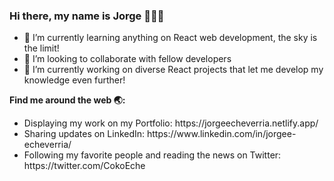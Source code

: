### Hi there, my name is Jorge 👋👨‍💻
- 🌱 I’m currently learning anything on React web development, the sky is the limit!
- 👯 I’m looking to collaborate with fellow developers
- 🔭 I’m currently working on diverse React projects that let me develop my knowledge even further!

**Find me around the web 🌏:**
<ul> 
  <li> Displaying my work on my Portfolio: https://jorgeecheverria.netlify.app/ </li>
  <li> Sharing updates on LinkedIn: https://www.linkedin.com/in/jorgee-echeverria/ </li>
  <li> Following my favorite people and reading the news on Twitter: https://twitter.com/CokoEche</li>
</ul>
